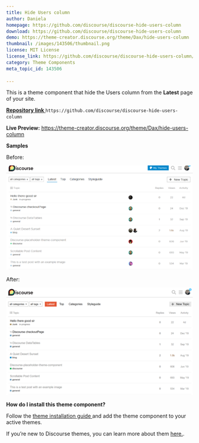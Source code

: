 ```yaml
---
title: Hide Users column
author: Daniela
homepage: https://github.com/discourse/discourse-hide-users-column
download: https://github.com/discourse/discourse-hide-users-column
demo: https://theme-creator.discourse.org/theme/Dax/hide-users-column
thumbnail: /images/143506/thumbnail.png
license: MIT License
license_link: https://github.com/discourse/discourse-hide-users-column/blob/master/LICENSE
category: Theme Components
meta_topic_id: 143506

---
```

This is a theme component that hide the Users column from the  **Latest** page of your site.

[ **Repository link** ](https://github.com/discourse/discourse-hide-users-column)
`https://github.com/discourse/discourse-hide-users-column`

**Live Preview:**
https://theme-creator.discourse.org/theme/Dax/hide-users-column

**Samples**

Before:

![image: 690x384, 75%](/images/143506/p6AT2brXjfAIONIj3aKAwhKsRAd.png) 

After:

![image: 690x397, 75%](/images/143506/slksNu8oTg42I8atpE4vpY8pG1g.png) 

**How do I install this theme component?**

Follow the [theme installation guide ](https://meta.discourse.org/t/how-do-i-install-a-theme-or-theme-component/63682) and add the theme component to your active themes.

If you’re new to Discourse themes, you can learn more about them [here.](https://meta.discourse.org/t/beginners-guide-to-using-discourse-themes/91966).